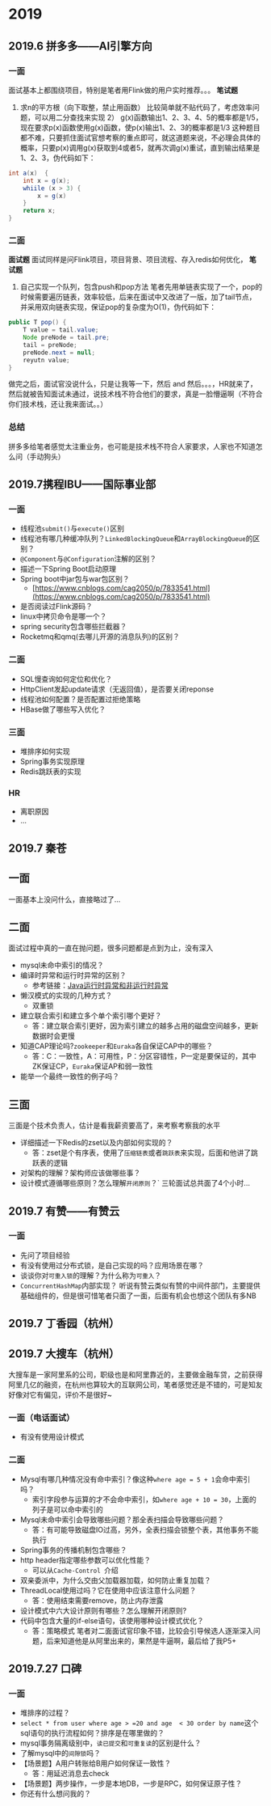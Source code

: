 # 2019

## 2019.6 拼多多——AI引擎方向
### 一面
面试基本上都围绕项目，特别是笔者用Flink做的用户实时推荐。。。
**笔试题**
1)  求n的平方根（向下取整，禁止用函数）
比较简单就不贴代码了，考虑效率问题，可以用二分查找来实现
2） g(x)函数输出1、2、3、4、5的概率都是1/5，现在要求p(x)函数使用g(x)函数，使p(x)输出1、2、3的概率都是1/3
这种题目都不难，只要抓住面试官想考察的重点即可，就这道题来说，不必理会具体的概率，只要p(x)调用g(x)获取到4或者5，就再次调g(x)重试，直到输出结果是1、2、3，伪代码如下：
```java
int a(x)  {
    int x = g(x);
    whiile (x > 3) {
        x = g(x)
    }
    return x;
}
```
### 二面
**面试题**
面试同样是问Flink项目，项目背景、项目流程、存入redis如何优化，
**笔试题**
1) 自己实现一个队列，包含push和pop方法
笔者先用单链表实现了一个，pop的时候需要遍历链表，效率较低，后来在面试中又改进了一版，加了tail节点，并采用双向链表实现，保证pop的复杂度为O(1)，伪代码如下：
```java
public T pop() {
    T value = tail.value;
    Node preNode = tail.pre;
    tail = preNode;
    preNode.next = null;
    reyutn value;
}
```
做完之后，面试官没说什么，只是让我等一下，然后 and 然后。。。，HR就来了，然后就被告知面试未通过，说技术栈不符合他们的要求，真是一脸懵逼啊（不符合你们技术栈，还让我来面试。。）
### 总结
拼多多给笔者感觉太注重业务，也可能是技术栈不符合人家要求，人家也不知道怎么问（手动狗头）
## 2019.7携程IBU——国际事业部
### 一面
- 线程池`submit()`与`execute()`区别
- 线程池有哪几种缓冲队列？`LinkedBlockingQueue`和`ArrayBlockingQueue`的区别？
- `@Component`与`@Configuration`注解的区别？
- 描述一下Spring Boot启动原理
-  Spring boot中jar包与war包区别？
    - [https://www.cnblogs.com/cag2050/p/7833541.html](https://www.cnblogs.com/cag2050/p/7833541.html)
- 是否阅读过Flink源码？
- linux中拷贝命令是哪一个？
- spring security包含哪些拦截器？
- Rocketmq和qmq(去哪儿开源的消息队列)的区别？
### 二面
- SQL慢查询如何定位和优化？
- HttpClient发起update请求（无返回值），是否要关闭reponse
- 线程池如何配置？是否配置过拒绝策略
- HBase做了哪些写入优化？
### 三面
- 堆排序如何实现
- Spring事务实现原理
- Redis跳跃表的实现
### HR
- 离职原因
- ...
## 2019.7 秦苍
## 一面
一面基本上没问什么，直接略过了...
## 二面
面试过程中真的一直在抛问题，很多问题都是点到为止，没有深入
- mysql未命中索引的情况？
- 编译时异常和运行时异常的区别？
    - 参考链接：[Java运行时异常和非运行时异常](https://blog.csdn.net/huhui_cs/article/details/38817791)
- 懒汉模式的实现的几种方式？
    - 双重锁
- 建立联合索引和建立多个单个索引哪个更好？
    - 答：建立联合索引更好，因为索引建立的越多占用的磁盘空间越多，更新数据时会更慢
- 知道CAP理论吗?`zookeeper`和`Euraka`各自保证CAP中的哪些？
    - 答：C：一致性，A：可用性，P：分区容错性，P一定是要保证的，其中ZK保证CP，`Euraka`保证AP和弱一致性
- 能举一个最终一致性的例子吗？
## 三面
三面是个技术负责人，估计是看我薪资要高了，来考察考察我的水平
- 详细描述一下Redis的zset以及内部如何实现的？
    - 答：zset是个有序表，使用了`压缩链表`或者`跳跃表`来实现，后面和他讲了跳跃表的逻辑
- 对架构的理解？架构师应该做哪些事？
- 设计模式遵循哪些原则？怎么理解`开闭原则`？`
三轮面试总共面了4个小时...
## 2019.7 有赞——有赞云
### 一面
- 先问了项目经验
- 有没有使用过分布式锁，是自己实现的吗？应用场景在哪？
- 谈谈你对`可重入锁`的理解？为什么称为`可重入`？
- `ConcurrentHashMap`内部实现？
听说有赞云类似有赞的中间件部门，主要提供基础组件的，但是很可惜笔者只面了一面，后面有机会也想这个团队有多NB
## 2019.7 丁香园（杭州）
## 2019.7 大搜车（杭州）
大搜车是一家阿里系的公司，职级也是和阿里靠近的，主要做金融车贷，之前获得阿里几亿的融资，在杭州也算较大的互联网公司，笔者感觉还是不错的，可是知友好像对它有偏见，评价不是很好~
### 一面（电话面试）
- 有没有使用设计模式
### 二面
- Mysql有哪几种情况没有命中索引？像这种`where age = 5 + 1`会命中索引吗？
    - 索引字段参与运算的才不会命中索引，如`where age + 10 = 30`，上面的列子是可以命中索引的
- Mysql未命中索引会导致哪些问题？那全表扫描会导致哪些问题？
    - 答：有可能导致磁盘IO过高，另外，全表扫描会锁整个表，其他事务不能执行
- Spring事务的传播机制包含哪些？
- http header指定哪些参数可以优化性能？
    - 可以从`Cache-Control `介绍
- 双亲委派中，为什么交由父加载器加载，如何防止重复加载？
- ThreadLocal使用过吗？它在使用中应该注意什么问题？
    - 答：使用结束需要remove，防止内存泄露
- 设计模式中六大设计原则有哪些？怎么理解开闭原则?
- 代码中包含大量的if-else语句，该使用哪种设计模式优化？
    - 答：策略模式
笔者对二面面试官印象不错，比较会引导候选人逐渐深入问题，后来知道他是从阿里出来的，果然是牛逼啊，最后给了我P5+
## 2019.7.27 口碑
### 一面
- 堆排序的过程？
- `select * from user where age > =20 and age  < 30 order by name`这个sql语句的执行流程如何？排序是在哪里做的？
- mysql事务隔离级别中，`读已提交`和`可重复读`的区别是什么？
- 了解mysql中的`间隙锁`吗？
- 【场景题】A用户转账给B用户如何保证一致性？
    - 答：用延迟消息去check
- 【场景题】两步操作，一步是本地DB，一步是RPC，如何保证原子性？
- 你还有什么想问我的？



